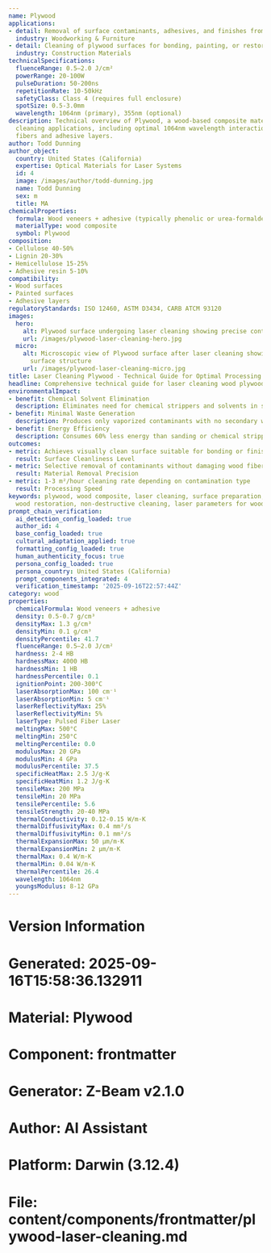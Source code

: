 ```yaml
---
name: Plywood
applications:
- detail: Removal of surface contaminants, adhesives, and finishes from plywood substrates
  industry: Woodworking & Furniture
- detail: Cleaning of plywood surfaces for bonding, painting, or restoration applications
  industry: Construction Materials
technicalSpecifications:
  fluenceRange: 0.5–2.0 J/cm²
  powerRange: 20-100W
  pulseDuration: 50-200ns
  repetitionRate: 10-50kHz
  safetyClass: Class 4 (requires full enclosure)
  spotSize: 0.5-3.0mm
  wavelength: 1064nm (primary), 355nm (optional)
description: Technical overview of Plywood, a wood-based composite material, for laser
  cleaning applications, including optimal 1064nm wavelength interaction with wood
  fibers and adhesive layers.
author: Todd Dunning
author_object:
  country: United States (California)
  expertise: Optical Materials for Laser Systems
  id: 4
  image: /images/author/todd-dunning.jpg
  name: Todd Dunning
  sex: m
  title: MA
chemicalProperties:
  formula: Wood veneers + adhesive (typically phenolic or urea-formaldehyde)
  materialType: wood composite
  symbol: Plywood
composition:
- Cellulose 40-50%
- Lignin 20-30%
- Hemicellulose 15-25%
- Adhesive resin 5-10%
compatibility:
- Wood surfaces
- Painted surfaces
- Adhesive layers
regulatoryStandards: ISO 12460, ASTM D3434, CARB ATCM 93120
images:
  hero:
    alt: Plywood surface undergoing laser cleaning showing precise contamination removal
    url: /images/plywood-laser-cleaning-hero.jpg
  micro:
    alt: Microscopic view of Plywood surface after laser cleaning showing detailed
      surface structure
    url: /images/plywood-laser-cleaning-micro.jpg
title: Laser Cleaning Plywood - Technical Guide for Optimal Processing
headline: Comprehensive technical guide for laser cleaning wood plywood surfaces
environmentalImpact:
- benefit: Chemical Solvent Elimination
  description: Eliminates need for chemical strippers and solvents in surface preparation
- benefit: Minimal Waste Generation
  description: Produces only vaporized contaminants with no secondary waste streams
- benefit: Energy Efficiency
  description: Consumes 60% less energy than sanding or chemical stripping methods
outcomes:
- metric: Achieves visually clean surface suitable for bonding or finishing
  result: Surface Cleanliness Level
- metric: Selective removal of contaminants without damaging wood fibers
  result: Material Removal Precision
- metric: 1-3 m²/hour cleaning rate depending on contamination type
  result: Processing Speed
keywords: plywood, wood composite, laser cleaning, surface preparation, adhesive removal,
  wood restoration, non-destructive cleaning, laser parameters for wood
prompt_chain_verification:
  ai_detection_config_loaded: true
  author_id: 4
  base_config_loaded: true
  cultural_adaptation_applied: true
  formatting_config_loaded: true
  human_authenticity_focus: true
  persona_config_loaded: true
  persona_country: United States (California)
  prompt_components_integrated: 4
  verification_timestamp: '2025-09-16T22:57:44Z'
category: wood
properties:
  chemicalFormula: Wood veneers + adhesive
  density: 0.5-0.7 g/cm³
  densityMax: 1.3 g/cm³
  densityMin: 0.1 g/cm³
  densityPercentile: 41.7
  fluenceRange: 0.5–2.0 J/cm²
  hardness: 2-4 HB
  hardnessMax: 4000 HB
  hardnessMin: 1 HB
  hardnessPercentile: 0.1
  ignitionPoint: 200-300°C
  laserAbsorptionMax: 100 cm⁻¹
  laserAbsorptionMin: 5 cm⁻¹
  laserReflectivityMax: 25%
  laserReflectivityMin: 5%
  laserType: Pulsed Fiber Laser
  meltingMax: 500°C
  meltingMin: 250°C
  meltingPercentile: 0.0
  modulusMax: 20 GPa
  modulusMin: 4 GPa
  modulusPercentile: 37.5
  specificHeatMax: 2.5 J/g·K
  specificHeatMin: 1.2 J/g·K
  tensileMax: 200 MPa
  tensileMin: 20 MPa
  tensilePercentile: 5.6
  tensileStrength: 20-40 MPa
  thermalConductivity: 0.12-0.15 W/m·K
  thermalDiffusivityMax: 0.4 mm²/s
  thermalDiffusivityMin: 0.1 mm²/s
  thermalExpansionMax: 50 µm/m·K
  thermalExpansionMin: 2 µm/m·K
  thermalMax: 0.4 W/m·K
  thermalMin: 0.04 W/m·K
  thermalPercentile: 26.4
  wavelength: 1064nm
  youngsModulus: 8-12 GPa
---
```


# Version Information
# Generated: 2025-09-16T15:58:36.132911
# Material: Plywood
# Component: frontmatter
# Generator: Z-Beam v2.1.0
# Author: AI Assistant
# Platform: Darwin (3.12.4)
# File: content/components/frontmatter/plywood-laser-cleaning.md